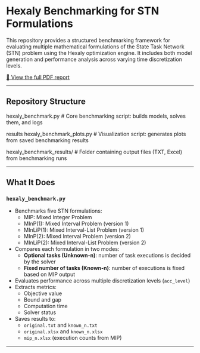 # Hexaly Benchmarking for STN Formulations

This repository provides a structured benchmarking framework for evaluating multiple mathematical formulations of the State Task Network (STN) problem using the Hexaly optimization engine. It includes both model generation and performance analysis across varying time discretization levels.

[📄 View the full PDF report](Benchmarking%20STN%20set%20based.pdf)


---

## Repository Structure
hexaly_benchmark.py           # Core benchmarking script: builds models, solves them, and logs 

results hexaly_benchmark_plots.py     # Visualization script: generates plots from saved benchmarking results 

hexaly_benchmark_results/     # Folder containing output files (TXT, Excel) from benchmarking runs

---

## What It Does

### `hexaly_benchmark.py`

- Benchmarks five STN formulations:
  - MIP: Mixed Integer Problem
  - MInP(1): Mixed Interval Problem (version 1)
  - MInLiP(1): Mixed Interval-List Problem (version 1)
  - MInP(2): Mixed Interval Problem (version 2)
  - MInLiP(2): Mixed Interval-List Problem (version 2)
- Compares each formulation in two modes:
  - **Optional tasks (Unknown-n)**: number of task executions is decided by the solver
  - **Fixed number of tasks (Known-n)**: number of executions is fixed based on MIP output
- Evaluates performance across multiple discretization levels (`acc_level`)
- Extracts metrics:
  - Objective value
  - Bound and gap
  - Computation time
  - Solver status
- Saves results to:
  - `original.txt` and `known_n.txt` 
  - `original.xlsx` and `known_n.xlsx`
  - `mip_n.xlsx` (execution counts from MIP)

---






